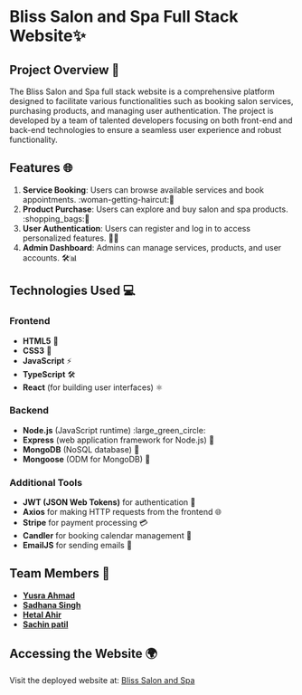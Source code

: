 # Bliss Salon and Spa Full Stack Website:sparkles:
## Project Overview :star2:
The Bliss Salon and Spa full stack website is a comprehensive platform designed to facilitate various functionalities such as booking salon services, purchasing products, and managing user authentication. The project is developed by a team of talented developers focusing on both front-end and back-end technologies to ensure a seamless user experience and robust functionality.
## Features :globe_with_meridians:
1. **Service Booking**: Users can browse available services and book appointments. :woman-getting-haircut::nail_care:
2. **Product Purchase**: Users can explore and buy salon and spa products. :shopping_bags::lotion_bottle:
3. **User Authentication**: Users can register and log in to access personalized features. :closed_lock_with_key::busts_in_silhouette:
4. **Admin Dashboard**: Admins can manage services, products, and user accounts. :hammer_and_wrench::bar_chart:
## Technologies Used :computer:
### Frontend
- **HTML5** :memo:
- **CSS3** :art:
- **JavaScript** :zap:
- **TypeScript** :hammer_and_wrench:
- **React** (for building user interfaces) :atom_symbol:
### Backend
- **Node.js** (JavaScript runtime) :large_green_circle:
- **Express** (web application framework for Node.js) :rocket:
- **MongoDB** (NoSQL database) :leaves:
- **Mongoose** (ODM for MongoDB) :link:
### Additional Tools
- **JWT (JSON Web Tokens)** for authentication :key:
- **Axios** for making HTTP requests from the frontend :globe_with_meridians:
- **Stripe** for payment processing :credit_card:
- **Candler** for booking calendar management :date:
- **EmailJS** for sending emails :e-mail:
## Team Members :busts_in_silhouette:
- [**Yusra Ahmad**](https://github.com/Yusra-Ahmad)
- [**Sadhana Singh**](https://github.com/SadhanaSingh007)
- [**Hetal Ahir**](https://github.com/Hetal2409)
- [**Sachin patil**](https://github.com/Sachin-patil07)
## Accessing the Website :earth_africa:
Visit the deployed website at: [Bliss Salon and Spa](https://final-project-sug3.onrender.com/)












